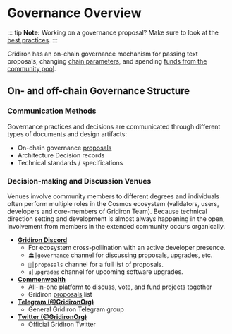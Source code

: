 <!--
order: 1
title: "Overview"
-->

# Governance Overview

::: tip
**Note:** Working on a governance proposal? Make sure to look at the [best practices](./best_practices.md).
:::

Gridiron has an on-chain governance mechanism for passing
text proposals, changing [chain parameters](./param_change.md), and spending [funds from the community pool](./community_pool.md).

## On- and off-chain Governance Structure

### Communication Methods

Governance practices and decisions are communicated through different types of documents and design artifacts:

- On-chain governance [proposals](https://www.mintscan.io/gridiron/proposals)
- Architecture Decision records
- Technical standards / specifications

### Decision-making and Discussion Venues

Venues involve community members to different degrees and individuals often perform multiple roles in the Cosmos ecosystem (validators, users, developers and core-members of Gridiron Team). Because technical direction setting and development is almost always happening in the open, involvement from members in the extended community occurs organically.

- **[Gridiron Discord](https://discord.gg/gridiron)**
    - For ecosystem cross-pollination with an active developer presence.
    - `🏛│governance` channel for discussing proposals, upgrades, etc.
    - `📜│proposals` channel for a full list of proposals.
    - `⏫│upgrades` channel for upcoming software upgrades.
- **[Commonwealth](https://commonwealth.im/gridiron)**
    - All-in-one platform to discuss, vote, and fund projects together
    - Gridiron [proposals](https://commonwealth.im/gridiron/proposals) list
- **[Telegram (@GridironOrg)](https://t.me/GridironOrg)**
    - General Gridiron Telegram group
- **[Twitter (@GridironOrg)](https://twitter.com/GridironOrg)**
    - Official Gridiron Twitter
